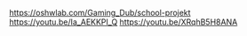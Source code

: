 https://oshwlab.com/Gaming_Dub/school-projekt
https://youtu.be/Ia_AEKKPI_Q
https://youtu.be/XRqhB5H8ANA
